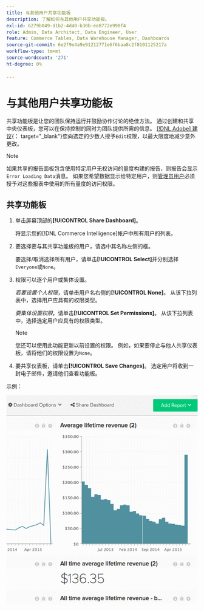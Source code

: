```yaml
---
title: 与其他用户共享功能板
description: 了解如何与其他用户共享功能板。
exl-id: 6279b049-d1b2-4d40-b30b-ee8772e990f4
role: Admin, Data Architect, Data Engineer, User
feature: Commerce Tables, Data Warehouse Manager, Dashboards
source-git-commit: 6e2f9e4a9e91212771e6f6baa8c2f8101125217a
workflow-type: tm+mt
source-wordcount: '271'
ht-degree: 0%

---
```


# 与其他用户共享功能板

共享功能板是让您的团队保持运行并鼓励协作讨论的绝佳方法。 通过创建和共享中央仪表板，您可以在保持控制的同时为团队提供所需的信息。 [[!DNL Adobe] 建议](../../best-practices/share-dashboard-best-practice.md){： target=&quot;_blank&quot;}您向选定的少数人授予`Edit`权限，以最大限度地减少意外更改。

>[!NOTE]
>
>如果共享的报告面板包含使用特定用户无权访问的量度构建的报告，则报告会显示`Error Loading Data`消息。 如果您希望数据显示给特定用户，则[管理员用户](../../administrator/user-management/user-management.md)必须授予对这些报表中使用的所有量度的访问权限。

## 共享功能板

1. 单击屏幕顶部的&#x200B;**[!UICONTROL Share Dashboard]**。

   将显示您的[!DNL Commerce Intelligence]帐户中所有用户的列表。

1. 要选择要与其共享功能板的用户，请选中其名称左侧的框。

   要选择/取消选择所有用户，请单击&#x200B;**[!UICONTROL Select]**&#x200B;并分别选择`Everyone`或`None`。

1. 权限可以逐个用户或集体设置。

   *若要设置个人权限*，请单击用户名右侧的&#x200B;**[!UICONTROL None]**。 从该下拉列表中，选择用户应具有的权限类型。

   *要集体设置权限*，请单击&#x200B;**[!UICONTROL Set Permissions]**。 从该下拉列表中，选择选定用户应具有的权限类型。

   >[!NOTE]
   >
   >您还可以使用此功能更新以前设置的权限。 例如，如果要停止与他人共享仪表板，请将他们的权限设置为`None`。

1. 要共享仪表板，请单击&#x200B;**[!UICONTROL Save Changes]**。 选定用户将收到一封电子邮件，邀请他们查看功能板。

示例：

![共享仪表板](../../assets/Share_Dashboards.gif)
